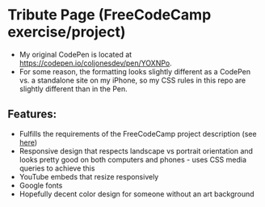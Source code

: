 # Tribute Page (FreeCodeCamp exercise/project)
* My original CodePen is located at https://codepen.io/coljonesdev/pen/YOXNPo.
* For some reason, the formatting looks slightly different as a CodePen vs. a standalone site on my iPhone, so my CSS rules in this repo are slightly different than in the Pen.

## Features:
* Fulfills the requirements of the FreeCodeCamp project description (see [here](https://learn.freecodecamp.org/responsive-web-design/responsive-web-design-projects/build-a-tribute-page/))
* Responsive design that respects landscape vs portrait orientation and looks pretty good on both computers and phones - uses CSS media queries to achieve this
* YouTube embeds that resize responsively
* Google fonts
* Hopefully decent color design for someone without an art background
